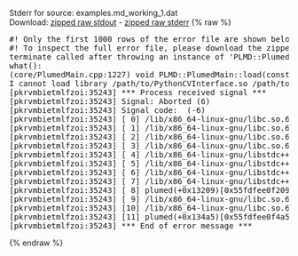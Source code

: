 Stderr for source:  examples.md_working_1.dat   
Download: [zipped raw stdout](examples.md_working_1.dat.plumed.stdout.txt.zip) - [zipped raw stderr](examples.md_working_1.dat.plumed.stderr.txt.zip) 
{% raw %}
<pre>
#! Only the first 1000 rows of the error file are shown below
#! To inspect the full error file, please download the zipped raw stderr file above
terminate called after throwing an instance of 'PLMD::Plumed::ExceptionError'
what():
(core/PlumedMain.cpp:1227) void PLMD::PlumedMain::load(const std::string&)
I cannot load library /path/to/PythonCVInterface.so /path/to/PythonCVInterface.so: cannot open shared object file: No such file or directory
[pkrvmbietmlfzoi:35243] *** Process received signal ***
[pkrvmbietmlfzoi:35243] Signal: Aborted (6)
[pkrvmbietmlfzoi:35243] Signal code:  (-6)
[pkrvmbietmlfzoi:35243] [ 0] /lib/x86_64-linux-gnu/libc.so.6(+0x45330)[0x7f79a2a45330]
[pkrvmbietmlfzoi:35243] [ 1] /lib/x86_64-linux-gnu/libc.so.6(pthread_kill+0x11c)[0x7f79a2a9eb2c]
[pkrvmbietmlfzoi:35243] [ 2] /lib/x86_64-linux-gnu/libc.so.6(gsignal+0x1e)[0x7f79a2a4527e]
[pkrvmbietmlfzoi:35243] [ 3] /lib/x86_64-linux-gnu/libc.so.6(abort+0xdf)[0x7f79a2a288ff]
[pkrvmbietmlfzoi:35243] [ 4] /lib/x86_64-linux-gnu/libstdc++.so.6(+0xa5ff5)[0x7f79a2ea5ff5]
[pkrvmbietmlfzoi:35243] [ 5] /lib/x86_64-linux-gnu/libstdc++.so.6(+0xbb0da)[0x7f79a2ebb0da]
[pkrvmbietmlfzoi:35243] [ 6] /lib/x86_64-linux-gnu/libstdc++.so.6(_ZSt10unexpectedv+0x0)[0x7f79a2ea5a55]
[pkrvmbietmlfzoi:35243] [ 7] /lib/x86_64-linux-gnu/libstdc++.so.6(+0xa5a6f)[0x7f79a2ea5a6f]
[pkrvmbietmlfzoi:35243] [ 8] plumed(+0x13209)[0x55fdfee0f209]
[pkrvmbietmlfzoi:35243] [ 9] /lib/x86_64-linux-gnu/libc.so.6(+0x2a1ca)[0x7f79a2a2a1ca]
[pkrvmbietmlfzoi:35243] [10] /lib/x86_64-linux-gnu/libc.so.6(__libc_start_main+0x8b)[0x7f79a2a2a28b]
[pkrvmbietmlfzoi:35243] [11] plumed(+0x134a5)[0x55fdfee0f4a5]
[pkrvmbietmlfzoi:35243] *** End of error message ***
</pre>
{% endraw %}
